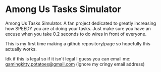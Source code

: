 # Among Us Tasks Simulator

Among Us Tasks Simulator. A fan project dedicated to greatly increasing how SPEEDY you are at doing your tasks. Just make sure you have an excuse when you take 0.2 seconds to do wires in front of everyone.

This is my first time making a github repository/page so hopefully this actually works.

Idk if this is legal so if it isn't legal I guess you can email me: gamingkitty.potatoes@gmail.com (ignore my cringy email address)
